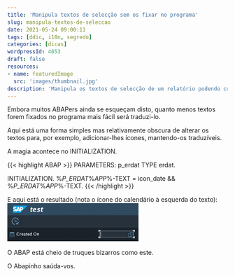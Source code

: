 ```yaml
---
title: 'Manipula textos de selecção sem os fixar no programa'
slug: manipula-textos-de-seleccao
date: 2021-05-24 09:00:11
tags: [ddic, i18n, segredo]
categories: [dicas]
wordpressId: 4653
draft: false
resources:
- name: featuredImage
  src: 'images/thumbnail.jpg'
description: 'Manipula os textos de selecção de um relatório podendo continuar a traduzi-los sem problemas.'
---
```

Embora muitos ABAPers ainda se esqueçam disto, quanto menos textos forem fixados no programa mais fácil será traduzi-lo.

Aqui está uma forma simples mas relativamente obscura de alterar os textos para, por exemplo, adicionar-lhes ícones, mantendo-os traduzíveis.

<!--more-->

A magia acontece no INITIALIZATION.


{{< highlight ABAP >}}
PARAMETERS: p_erdat TYPE erdat.

INITIALIZATION.
  %_P_ERDAT_%_APP_%-TEXT = icon_date && %_P_ERDAT_%_APP_%-TEXT.
{{< /highlight >}}

E aqui está o resultado (nota o ícone do calendário à esquerda do texto):
[![image][1]][2]

O ABAP está cheio de truques bizarros como este.

O Abapinho saúda-vos.

   [1]: images/texto-seleccao-com-icon-300x87.png
   [2]: images/texto-seleccao-com-icon.png
